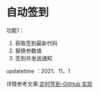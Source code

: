 
# 自动签到
功能1：
1. 获取签到最新代码
2. 替换参数值
3. 签到并发送通知

updatetime ：2021、11、1


详情参考文章:[定时签到-GitHub 实现](https://ruicky.me/2020/06/05/jd-sign/) 
